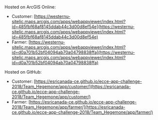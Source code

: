 Hosted on ArcGIS Online:

- Customer: [https://westernu-sitelic.maps.arcgis.com/apps/webappviewer/index.html?id=485fbf68af8145ddab44c3d00d8ef54e](https://westernu-sitelic.maps.arcgis.com/apps/webappviewer/index.html?id=485fbf68af8145ddab44c3d00d8ef54e)
- Farmer: [https://westernu-sitelic.maps.arcgis.com/apps/webappviewer/index.html?id=d0a701b52bf04094ab70a04798838ffa](https://westernu-sitelic.maps.arcgis.com/apps/webappviewer/index.html?id=d0a701b52bf04094ab70a04798838ffa)

Hosted on GitHub:

- Customer: [https://esricanada-ce.github.io/ecce-app-challenge-2018/Team_Hegemone/app/customer/](https://esricanada-ce.github.io/ecce-app-challenge-2018/Team_Hegemone/app/customer/)
- Farmer: [https://esricanada-ce.github.io/ecce-app-challenge-2018/Team_Hegemone/app/farmer/](https://esricanada-ce.github.io/ecce-app-challenge-2018/Team_Hegemone/app/farmer/)
